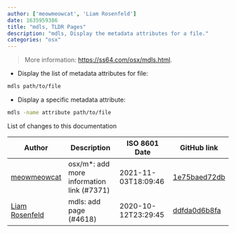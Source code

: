 ```yaml
---
author: ['meowmeowcat', 'Liam Rosenfeld']
date: 1635959386
title: "mdls, TLDR Pages"
description: "mdls, Display the metadata attributes for a file."
categories: "osx"
---
```

> More information: <https://ss64.com/osx/mdls.html>.

- Display the list of metadata attributes for file:

```bash
mdls path/to/file
```

- Display a specific metadata attribute:

```bash
mdls -name attribute path/to/file
```
List of changes to this documentation


Author | Description | ISO 8601 Date | GitHub link
------|-----|-----|-----
[meowmeowcat](mailto:meowmeowcat1211@gmail.com) | osx/m*: add more information link (#7371) | 2021-11-03T18:09:46 | [1e75baed72db](https://github.com/tldr-pages/tldr/commit/1e75baed72db8bc67f7edfc001cd572f755beba5)
[Liam Rosenfeld](mailto:me@liamrosenfeld.com) | mdls: add page (#4618) | 2020-10-12T23:29:45 | [ddfda0d6b8fa](https://github.com/tldr-pages/tldr/commit/ddfda0d6b8fa4f7ae6639241bc90f385c601fecf)

